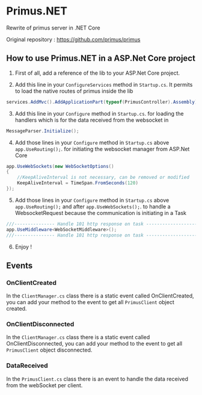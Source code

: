 # Primus.NET
Rewrite of primus server in .NET Core

Original repository : https://github.com/primus/primus

## How to use Primus.NET in a ASP.Net Core project

1) First of all, add a reference of the lib to your ASP.Net Core project.

2) Add this line in your `ConfigureServices` method in `Startup.cs`.  It permits to load the native routes of primus inside the lib
```csharp
services.AddMvc().AddApplicationPart(typeof(PrimusController).Assembly).AddControllersAsServices();
```

3) Add this line in your `Configure` method in `Startup.cs`. for loading the handlers which is for the data received from the websocket in
```csharp
MessageParser.Initialize();
```

4) Add those lines in your `Configure` method in `Startup.cs` above `app.UseRouting();`. for initiating the websocket manager from ASP.Net Core
```csharp
app.UseWebSockets(new WebSocketOptions()
{
    //KeepAliveInterval is not necessary, can be removed or modified
    KeepAliveInterval = TimeSpan.FromSeconds(120)
});
```

5) Add those lines in your `Configure` method in `Startup.cs` above `app.UseRouting();` and after `app.UseWebSockets();`. to handle a WebsocketRequest because the communication is initiating in a Task
```csharp
///--------------- Handle 101 http response on task ----------------------///
app.UseMiddleware<WebSocketMiddleware>();
///--------------- Handle 101 http response on task ----------------------///
```

6) Enjoy !

## Events

### OnClientCreated

In the `ClientManager.cs` class there is a static event called OnClientCreated, you can add your method to the event to get all `PrimusClient` object created.

### OnClientDisconnected

In the `ClientManager.cs` class there is a static event called OnClientDisconnected, you can add your method to the event to get all `PrimusClient` object disconnected.

### DataReceived

In the `PrimusClient.cs` class there is an event to handle the data received from the webSocket per client.
